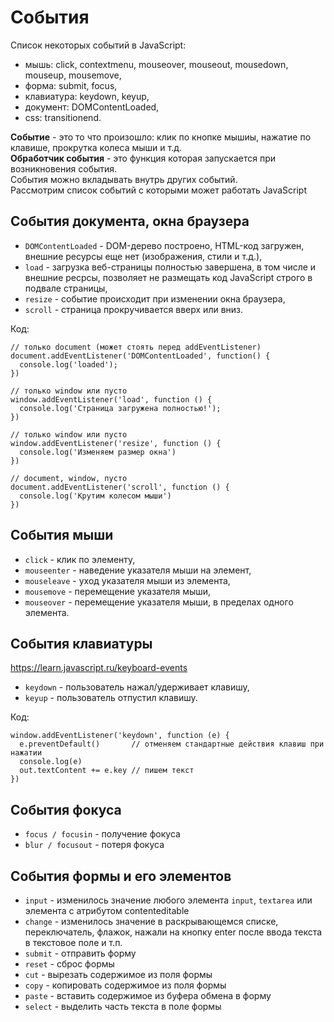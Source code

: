 # События

Список некоторых событий в JavaScript:
- мышь:       click, contextmenu, mouseover, mouseout, mousedown, mouseup, mousemove,
- форма:      submit, focus,
- клавиатура: keydown, keyup,
- документ:   DOMContentLoaded,
- css:        transitionend.

**Событие** - это то что произошло: клик по кнопке мышиы, нажатие по клавише, прокрутка колеса мыши и т.д.  
**Обработчик события** - это функция которая запускается при возникновения события.  
События можно вкладывать внутрь других событий.  
Рассмотрим список событий с которыми может работать JavaScript

## События документа, окна браузера
- `DOMContentLoaded` - DOM-дерево построено, HTML-код загружен, внешние ресурсы еще нет (изображения, стили и т.д.),
- `load`   - загрузка веб-страницы полностью завершена, в том числе и внешние ресрсы, позволяет не размещать код JavaScript строго в подвале страницы,
- `resize` - событие происходит при изменении окна браузера,
- `scroll` - страница прокручивается вверх или вниз.

Код:

    // только document (может стоять перед addEventListener)
    document.addEventListener('DOMContentLoaded', function() {
      console.log('loaded');
    })

    // только window или пусто
    window.addEventListener('load', function () {
      console.log('Страница загружена полностью!');
    })

    // только window или пусто
    window.addEventListener('resize', function () {
      console.log('Изменяем размер окна')
    })

    // document, window, пусто
    document.addEventListener('scroll', function () {
      console.log('Крутим колесом мыши')
    })

## События мыши
- `click`      - клик по элементу,
- `mouseenter` - наведение указателя мыши на элемент,
- `mouseleave` - уход указателя мыши из элемента,
- `mousemove`  - перемещение указателя мыши,
- `mouseover`  - перемещение указателя мыши, в пределах одного элемента.

## События клавиатуры
https://learn.javascript.ru/keyboard-events
- `keydown` - пользователь нажал/удерживает клавишу,
- `keyup`   - пользователь отпустил клавишу.

Код: 

    window.addEventListener('keydown', function (e) {
      e.preventDefault()       // отменяем стандартные действия клавиш при нажатии
      console.log(e)
      out.textContent += e.key // пишем текст
    })

## События фокуса
- `focus / focusin` - получение фокуса
- `blur / focusout` - потеря фокуса

## События формы и его элементов
- `input`  - изменилось значение любого элемента `input`, `textarea` или элемента с атрибутом contenteditable
- `change` - изменилось значение в раскрывающемся списке, переключатель, флажок, нажали на кнопку enter после ввода текста в текстовое поле и т.п.
- `submit` - отправить форму
- `reset`  - сброс формы
- `cut`    - вырезать содержимое из поля формы
- `copy`   - копировать содержимое из поля формы
- `paste`  - вставить содержимое из буфера обмена в форму
- `select` - выделить часть текста в поле формы
